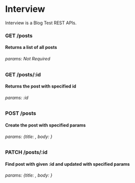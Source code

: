 # Interview

Interview is a Blog Test REST APIs.

### GET /posts
#### Returns a list of all posts

###### params:   Not Required

### GET /posts/:id
#### Returns the post with specified id

###### params: :id

### POST /posts
#### Create the post with specified params
###### params: {title: <your title>, body: <your body>}

### PATCH /posts/:id
#### Find post with given :id and updated with specified params
###### params: {title: <your updated title>, body: <your updated body>}

